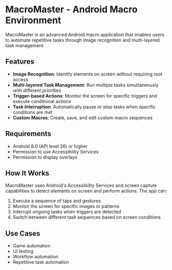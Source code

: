 # MacroMaster - Android Macro Environment

MacroMaster is an advanced Android macro application that enables users to automate repetitive tasks through image recognition and multi-layered task management.

## Features

- **Image Recognition**: Identify elements on screen without requiring root access
- **Multi-layered Task Management**: Run multiple tasks simultaneously with different priorities
- **Trigger-based Actions**: Monitor the screen for specific triggers and execute conditional actions
- **Task Interruption**: Automatically pause or stop tasks when specific conditions are met
- **Custom Macros**: Create, save, and edit custom macro sequences

## Requirements

- Android 8.0 (API level 26) or higher
- Permission to use Accessibility Services
- Permission to display overlays

## How It Works

MacroMaster uses Android's Accessibility Services and screen capture capabilities to detect elements on screen and perform actions. The app can:

1. Execute a sequence of taps and gestures
2. Monitor the screen for specific images or patterns
3. Interrupt ongoing tasks when triggers are detected
4. Switch between different task sequences based on screen conditions

## Use Cases

- Game automation
- UI testing
- Workflow automation
- Repetitive task automation